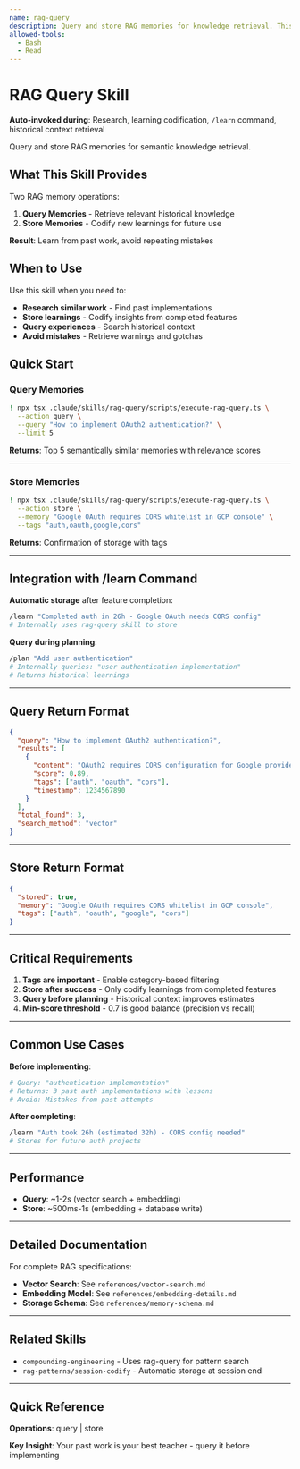 ```yaml
---
name: rag-query
description: Query and store RAG memories for knowledge retrieval. This skill should be used when researching historical context, storing learnings, querying past experiences, or using the /learn command.
allowed-tools:
  - Bash
  - Read
---
```


# RAG Query Skill

**Auto-invoked during**: Research, learning codification, `/learn` command, historical context retrieval

Query and store RAG memories for semantic knowledge retrieval.

## What This Skill Provides

Two RAG memory operations:

1. **Query Memories** - Retrieve relevant historical knowledge
2. **Store Memories** - Codify new learnings for future use

**Result**: Learn from past work, avoid repeating mistakes

## When to Use

Use this skill when you need to:

- **Research similar work** - Find past implementations
- **Store learnings** - Codify insights from completed features
- **Query experiences** - Search historical context
- **Avoid mistakes** - Retrieve warnings and gotchas

## Quick Start

### Query Memories

```bash
! npx tsx .claude/skills/rag-query/scripts/execute-rag-query.ts \
  --action query \
  --query "How to implement OAuth2 authentication?" \
  --limit 5
```

**Returns**: Top 5 semantically similar memories with relevance scores

---

### Store Memories

```bash
! npx tsx .claude/skills/rag-query/scripts/execute-rag-query.ts \
  --action store \
  --memory "Google OAuth requires CORS whitelist in GCP console" \
  --tags "auth,oauth,google,cors"
```

**Returns**: Confirmation of storage with tags

---

## Integration with /learn Command

**Automatic storage** after feature completion:

```bash
/learn "Completed auth in 26h - Google OAuth needs CORS config"
# Internally uses rag-query skill to store
```

**Query during planning**:

```bash
/plan "Add user authentication"
# Internally queries: "user authentication implementation"
# Returns historical learnings
```

---

## Query Return Format

```json
{
  "query": "How to implement OAuth2 authentication?",
  "results": [
    {
      "content": "OAuth2 requires CORS configuration for Google provider...",
      "score": 0.89,
      "tags": ["auth", "oauth", "cors"],
      "timestamp": 1234567890
    }
  ],
  "total_found": 3,
  "search_method": "vector"
}
```

---

## Store Return Format

```json
{
  "stored": true,
  "memory": "Google OAuth requires CORS whitelist in GCP console",
  "tags": ["auth", "oauth", "google", "cors"]
}
```

---

## Critical Requirements

1. **Tags are important** - Enable category-based filtering
2. **Store after success** - Only codify learnings from completed features
3. **Query before planning** - Historical context improves estimates
4. **Min-score threshold** - 0.7 is good balance (precision vs recall)

---

## Common Use Cases

**Before implementing**:
```bash
# Query: "authentication implementation"
# Returns: 3 past auth implementations with lessons
# Avoid: Mistakes from past attempts
```

**After completing**:
```bash
/learn "Auth took 26h (estimated 32h) - CORS config needed"
# Stores for future auth projects
```

---

## Performance

- **Query**: ~1-2s (vector search + embedding)
- **Store**: ~500ms-1s (embedding + database write)

---

## Detailed Documentation

For complete RAG specifications:

- **Vector Search**: See `references/vector-search.md`
- **Embedding Model**: See `references/embedding-details.md`
- **Storage Schema**: See `references/memory-schema.md`

---

## Related Skills

- `compounding-engineering` - Uses rag-query for pattern search
- `rag-patterns/session-codify` - Automatic storage at session end

---

## Quick Reference

**Operations**: query | store

**Key Insight**: Your past work is your best teacher - query it before implementing
